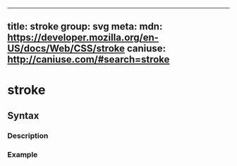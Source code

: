 
  ---
  title: stroke
  group: svg
  meta:
    mdn: https://developer.mozilla.org/en-US/docs/Web/CSS/stroke
    caniuse: http://caniuse.com/#search=stroke
  ---

  # stroke
  <!--- Introduction for stroke, keep it brief and set the overall context -->

  ## Syntax
  <!--- Introduce the various syntax for stroke -->

  ### Description
  <!--- For each major section of syntax, provide a description explaining its usage further -->

  ### Example
  <!--- Provide code examples for the syntax block you're currently describing -->